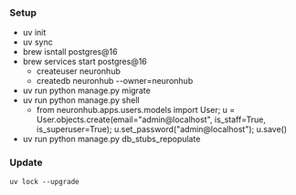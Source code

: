 ### Setup

- uv init
- uv sync
- brew isntall postgres@16
- brew services start postgres@16
  - createuser neuronhub
  - createdb neuronhub --owner=neuronhub
- uv run python manage.py migrate
- uv run python manage.py shell
  - from neuronhub.apps.users.models import User; u = User.objects.create(email="admin@localhost", is_staff=True, is_superuser=True); u.set_password("admin@localhost"); u.save()
- uv run python manage.py db_stubs_repopulate


### Update
```
uv lock --upgrade
```
